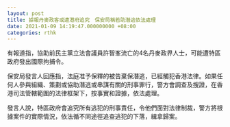 ```yaml
---
layout: post
title: 據報丹麥政客或遭港府追究　保安局稱若助潛逃依法處理
date: 2021-01-09 14:19:47.000000000 +08:00
categories: rthk
---
```


有報道指，協助前民主黨立法會議員許智峯流亡的4名丹麥政界人士，可能遭特區政府發出國際拘捕令。

保安局發言人回應指，法庭准予保釋的被告棄保潛逃，已經觸犯香港法律。如果任何人參與組織、策劃或協助潛逃或串謀有關的刑事罪行，警方會調查及搜證，在香港司法管轄範圍的法律框架下，按事實和證據，依法處理。

發言人說，特區政府會追究所有逃犯的刑事責任，令他們面對法律制裁，警方將根據案件的實際情況，依法循不同途徑追查逃犯的下落，緝拿歸案。
